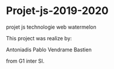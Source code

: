 # Projet-js-2019-2020
 projet js technologie web watermelon 

This project was realize by:

Antoniadis Pablo 
Vendrame Bastien 

from G1 inter SI.
